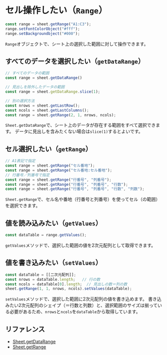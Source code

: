 # セル操作したい（`Range`）

```js
const range = sheet.getRange("A1:C3");
range.setFontColorObject("#fff");
range.setBackgroundbject("#000");
```

`Range`オブジェクトで、シート上の選択した範囲に対して操作できます。

## すべてのデータを選択したい（`getDataRange`）

```js
// すべてのデータの範囲
const range = sheet.getDataRange()

// 見出しを除外したデータの範囲
const range = sheet.getDataRange.slice(1);

// 別の選択方法
const nrows = sheet.getLastRow();
const ncols = sheet.getLastColumns();
const range = sheet.getRange(2, 1, nrows, ncols);
```

`Sheet.getDataRange`で、シート上のデータが存在する範囲をすべて選択できます。
データに見出しを含みたくない場合は``slice(1)``するとよいです。

## セル選択したい（`getRange`）

```js
// A1表記で指定
const range = sheet.getRange("セル番地");
const range = sheet.getRange("セル番地:セル番地");
// 行番号／列番号で指定
const range = sheet.getRange("行番号", "列番号");
const range = sheet.getRange("行番号", "列番号", "行数");
const range = sheet.getRange("行番号", "列番号", "行数", "列数");
```

`Sheet.getRange`で、セル名や番地（行番号と列番号）を使ってセル（の範囲）を選択できます。

## 値を読み込みたい（`getValues`）

```js
const dataTable = range.getValues();
```

`getValues`メソッドで、選択した範囲の値を2次元配列として取得できます。

## 値を書き込みたい（`setValues`）

```js
const dataTable = [[二次元配列]];
const nrows = dataTable.length;   // 行の数
const ncols = dataTable[0].length;  // 見出しの数＝列の数
sheet.getRange(1, 1, nrows, ncols).setValues(dataTable);
```

`setValues`メソッドで、選択した範囲に2次元配列の値を書き込めます。
書き込みたい2次元配列のシェイプ（＝行数と列数）と、選択範囲のサイズは揃っている必要があるため、`nrows`と`ncols`を`dataTable`から取得しています。

## リファレンス

- [Sheet.getDataRange](https://developers.google.com/apps-script/reference/spreadsheet/sheet#getdatarange)
- [Sheet.getRange](https://developers.google.com/apps-script/reference/spreadsheet/sheet#getrangerow,-column)
